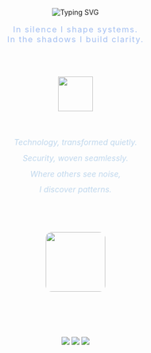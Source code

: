 <br><br>
<p align="center">
  <img src="https://readme-typing-svg.demolab.com?font=Fira+Code&weight=700&size=38&duration=3500&pause=900&color=1877C6&center=true&vCenter=true&lines=Ch4r0ne" alt="Typing SVG" />
</p>

<p align="center" style="font-size:1.17em; color:#A3BFF2; letter-spacing: 0.10em;">
In silence I shape systems.<br>
In the shadows I build clarity.
</p>
<br><br>

<p align="center">
  <img src="https://skillicons.dev/icons?i=windows,python,powershell,azure,linux,html,css&theme=dark" height="70" style="margin:0 16px;">
</p>
<br>

<p align="center" style="font-size:1.14em; color:#BFD7ED; font-style:italic; line-height:2;">
Technology, transformed quietly.<br>
Security, woven seamlessly.<br>
Where others see noise,<br>
I discover patterns.
</p>
<br>

<div align="center" style="margin:36px 0;">
  <img src="https://github-readme-stats.vercel.app/api?username=Ch4r0ne&show_icons=true&hide_title=true&hide_border=true&count_private=true&bg_color=232629&title_color=174B7F&icon_color=174B7F&text_color=BFD7ED" height="120" style="border-radius:12px;">
</div>
<br>

<p align="center" style="margin-top:38px;">
  <a href="https://github.com/Ch4r0ne" style="text-decoration:none;">
    <img src="https://img.shields.io/badge/GITHUB-232629?style=for-the-badge&logo=github&logoColor=174B7F" />
  </a>
  <a href="https://www.linkedin.com/in/timleinich/" style="text-decoration:none;">
    <img src="https://img.shields.io/badge/LINKEDIN-232629?style=for-the-badge&logo=linkedin&logoColor=174B7F" />
  </a>
  <a href="mailto:tim.leinich@gmail.com" style="text-decoration:none;">
    <img src="https://img.shields.io/badge/EMAIL-232629?style=for-the-badge&logo=gmail&logoColor=174B7F" />
  </a>
</p>
<br><br>

